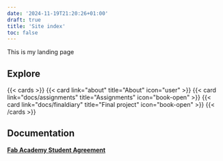 ```yaml
---
date: '2024-11-19T21:20:26+01:00'
draft: true
title: 'Site index'
toc: false
---
```

This is my landing page

## Explore

{{< cards >}}
  {{< card link="about" title="About" icon="user" >}}
  {{< card link="docs/assignments" title="Assignments" icon="book-open" >}}
  {{< card link="docs/finaldiary" title="Final project" icon="book-open" >}}
{{< /cards >}}

## Documentation
[**Fab Academy Student Agreement**](docs/studentagreement)